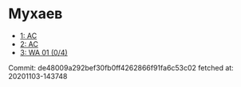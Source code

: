 # Мухаев
- [1: AC](1.md)
- [2: AC](2.md)
- [3: WA 01 (0/4)](3.md)

Commit: de48009a292bef30fb0ff4262866f91fa6c53c02
 fetched at: 20201103-143748

